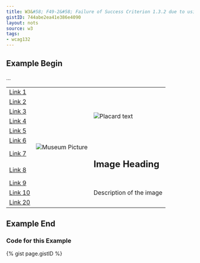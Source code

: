 ```yaml
---
title: W3&#58; F49-2&#58; Failure of Success Criterion 1.3.2 due to using an HTML layout table that does not make sense when linearized
gistID: 744abe2ea41e386e4090
layout: nots
source: w3
tags:
- wcag132
---
```


<h2 aria-describedby="{{ page.gistID }}">Example Begin</h2>
<div class="rendered-not">
<table>
<tr>
	<td><a href="#">Link 1</a></td>
	<td rowspan="20"><img src="img.png" alt="Museum Picture"></td>
	<td rowspan="6"><img src="placard.png" alt="Placard text"></td> 
</tr> 
<tr>
	<td><a href="#">Link 2</a></td>
</tr>
<tr>
	<td><a href="#">Link 3</a></td>
</tr>
<tr>
	<td><a href="#">Link 4</a></td>
</tr>
<tr>
	<td><a href="#">Link 5</a></td>
</tr>
<tr>
	<td><a href="#">Link 6</a></td>
</tr>
<tr>
	<td><a href="#">Link 7</a></td>
	<td rowspan="2"><h2>Image Heading</h2></td> 
</tr> 
<tr>
	<td><a href="#">Link 8</a></td>
</tr>
<tr>
	<td><a href="#">Link 9</a></td>
	<td rowspan="12">Description of the image</td> 
</tr> 
<tr>
	<td><a href="#">Link 10</a></td>
</tr>
 ...
<tr>
	<td><a href="#">Link 20</a></td>
</tr>
</table>
</div> <!-- rendered-not -->

<h2 aria-describedby="{{ page.gistID }}">Example End</h2>

<h3 aria-describedby="{{ page.gistID }}">Code for this Example</h3>
{% gist page.gistID %}